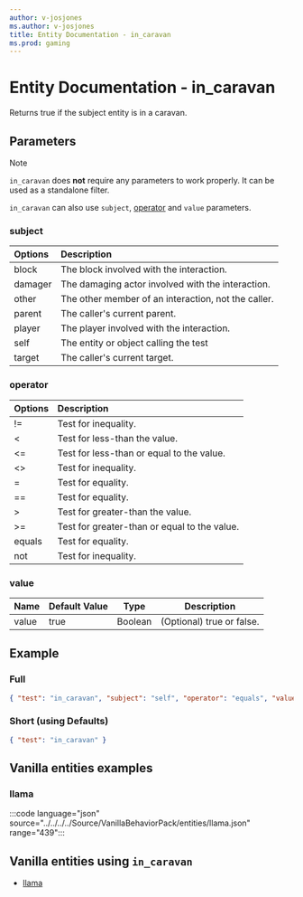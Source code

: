 ```yaml
---
author: v-josjones
ms.author: v-josjones
title: Entity Documentation - in_caravan
ms.prod: gaming
---
```


# Entity Documentation - in_caravan

Returns true if the subject entity is in a caravan.

## Parameters

> [!Note]
> `in_caravan` does **not** require any parameters to work properly. It can be used as a standalone filter.
>
> `in_caravan` can also use `subject`, [operator](../Definitions/NestedTables/operator.md) and `value` parameters.

### subject

| Options| Description |
|:-----------|:-----------|
| block| The block involved with the interaction. |
| damager| The damaging actor involved with the interaction. |
| other| The other member of an interaction, not the caller. |
| parent| The caller's current parent. |
| player| The player involved with the interaction. |
| self| The entity or object calling the test |
| target| The caller's current target. |

### operator

| Options| Description |
|:-----------|:-----------|
| !=| Test for inequality. |
| <| Test for less-than the value. |
| <=| Test for less-than or equal to the value. |
| <>| Test for inequality. |
| =| Test for equality. |
| ==| Test for equality. |
| >| Test for greater-than the value. |
| >=| Test for greater-than or equal to the value. |
| equals| Test for equality. |
| not| Test for inequality. |

### value

|Name |Default Value  |Type  |Description  |
|---------|---------|---------|---------|
|value |true |Boolean |(Optional) true or false. |

## Example

### Full

```json
{ "test": "in_caravan", "subject": "self", "operator": "equals", "value": true }
```

### Short (using Defaults)

```json
{ "test": "in_caravan" }
```

## Vanilla entities examples

### llama

:::code language="json" source="../../../../Source/VanillaBehaviorPack/entities/llama.json" range="439":::

## Vanilla entities using `in_caravan`

- [llama](../../../../Source/VanillaBehaviorPack_Snippets/entities/llama.md)
